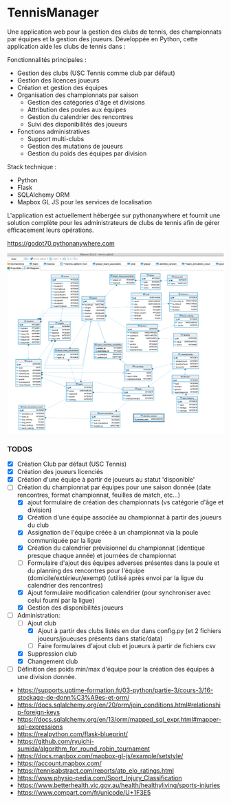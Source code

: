 # TennisManager

Une application web pour la gestion des clubs de tennis, des championnats par équipes et la gestion des joueurs. Développée en Python, cette application aide les clubs de tennis dans :

Fonctionnalités principales :
- Gestion des clubs (USC Tennis comme club par défaut)
- Gestion des licences joueurs
- Création et gestion des équipes
- Organisation des championnats par saison
  - Gestion des catégories d'âge et divisions
  - Attribution des poules aux équipes
  - Gestion du calendrier des rencontres
  - Suivi des disponibilités des joueurs
- Fonctions administratives
  - Support multi-clubs
  - Gestion des mutations de joueurs
  - Gestion du poids des équipes par division

Stack technique :
- Python
- Flask
- SQLAlchemy ORM
- Mapbox GL JS pour les services de localisation

L'application est actuellement hébergée sur pythonanywhere et fournit une solution complète pour les administrateurs de clubs de tennis afin de gérer efficacement leurs opérations.

https://godot70.pythonanywhere.com

![Modèle Physique de Données](mpd.png)

### TODOS
- [x] Création Club par défaut (USC Tennis)
- [x] Création des joueurs licenciés
- [x] Création d'une équipe à partir de joueurs au statut 'disponible'
- [ ] Création du championnat par équipes pour une saison donnée (date rencontres, format championnat, feuilles de match, etc...)
  - [x] ajout formulaire de création des championnats (vs catégorie d'âge et division)
  - [x] Création d'une équipe associée au championnat à partir des joueurs du club
  - [x] Assignation de l'équipe créée à un championnat via la poule communiquée par la ligue
  - [x] Création du calendrier prévisionnel du championnat (identique presque chaque année) et journées de championnat
  - [ ] Formulaire d'ajout des équipes adverses présentes dans la poule et du planning des rencontres pour l'équipe (domicile/extérieur/exempt) (utilisé après envoi par la ligue du calendrier des rencontres)
  - [x] Ajout formulaire modification calendrier (pour synchroniser avec celui fourni par la ligue)
  - [x] Gestion des disponibilités joueurs
- [ ] Administration:
  - [ ] Ajout club
    - [x] Ajout à partir des clubs listés en dur dans config.py (et 2 fichiers joueurs/joueuses présents dans static/data)
    - [ ] Faire formulaires d'ajout club et joueurs à partir de fichiers csv
  - [x] Suppression club
  - [x] Changement club
- [ ] Définition des poids min/max d'équipe pour la création des équipes à une division donnée.

* https://supports.uptime-formation.fr/03-python/partie-3/cours-3/16-stockage-de-donn%C3%A9es-et-orm/
* https://docs.sqlalchemy.org/en/20/orm/join_conditions.html#relationship-foreign-keys
* https://docs.sqlalchemy.org/en/13/orm/mapped_sql_expr.html#mapper-sql-expressions
* https://realpython.com/flask-blueprint/
* https://github.com/ryuichi-sumida/algorithm_for_round_robin_tournament
* https://docs.mapbox.com/mapbox-gl-js/example/setstyle/
* https://account.mapbox.com/
* https://tennisabstract.com/reports/atp_elo_ratings.html
* https://www.physio-pedia.com/Sport_Injury_Classification
* https://www.betterhealth.vic.gov.au/health/healthyliving/sports-injuries
* https://www.compart.com/fr/unicode/U+1F3E5
